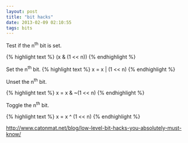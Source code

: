 ```yaml
---
layout: post
title: "bit hacks"
date: 2013-02-09 02:10:55
tags: bits
---
```


</p>
Test if the n<sup>th</sup> bit is set.

{% highlight text %}
(x & (1 << n))
{% endhighlight %}
</p>

<p>
Set the n<sup>th</sup> bit.
{% highlight text %}
x = x | (1 << n)
{% endhighlight %}
</p>

<p>
Unset the n<sup>th</sup> bit.

{% highlight text %}
x = x & ~(1 << n)
{% endhighlight %}
</p>

<p>
Toggle the n<sup>th</sup> bit.

{% highlight text %}
x = x ^ (1 << n)
{% endhighlight %}
</p>


<p>
<a href="http://www.catonmat.net/blog/low-level-bit-hacks-you-absolutely-must-know/">http://www.catonmat.net/blog/low-level-bit-hacks-you-absolutely-must-know/</a>
<p>
